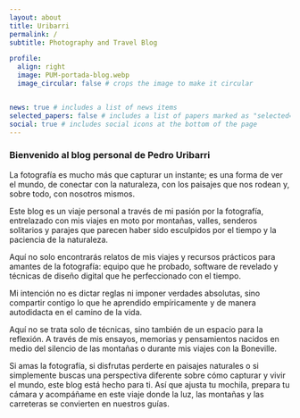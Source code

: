 ```yaml
---
layout: about
title: Uribarri
permalink: /
subtitle: Photography and Travel Blog

profile:
  align: right
  image: PUM-portada-blog.webp
  image_circular: false # crops the image to make it circular


news: true # includes a list of news items
selected_papers: false # includes a list of papers marked as "selected={true}"
social: true # includes social icons at the bottom of the page
---
```


### Bienvenido al blog personal de Pedro Uribarri
La fotografía es mucho más que capturar un instante; es una forma de ver el mundo, de conectar con la naturaleza, con los paisajes que nos rodean y, sobre todo, con nosotros mismos. 

Este blog es un viaje personal a través de mi pasión por la fotografía, entrelazado con mis viajes en moto por montañas, valles, senderos solitarios y parajes que parecen haber sido esculpidos por el tiempo y la paciencia de la naturaleza.

Aquí no solo encontrarás relatos de mis viajes y recursos prácticos para amantes de la fotografía: equipo que he probado, software de revelado y técnicas de diseño digital que he perfeccionado con el tiempo.

Mi intención no es dictar reglas ni imponer verdades absolutas, sino compartir contigo lo que he aprendido empíricamente y de manera autodidacta en el camino de la vida.

Aquí no se trata solo de técnicas, sino también de un espacio para la reflexión. A través de mis ensayos, memorias y pensamientos nacidos en medio del silencio de las montañas o durante mis viajes con la Boneville. 

Si amas la fotografía, si disfrutas perderte en paisajes naturales o si simplemente buscas una perspectiva diferente sobre cómo capturar y vivir el mundo, este blog está hecho para ti. Así que ajusta tu mochila, prepara tu cámara y acompáñame en este viaje donde la luz, las montañas y las carreteras se convierten en nuestros guías.